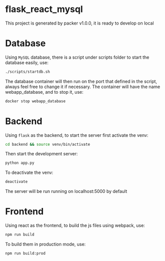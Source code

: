 # flask_react_mysql
This project is generated by packer v1.0.0, it is ready to develop on local

# Database
Using `MySQL` database, there is a script under scripts folder to start the database easily, use:
```sh
./scripts/startdb.sh
```
The database container will then run on the port that defined in the script, always feel free to change it if necessary. The container will have the name webapp_database, and to stop it, use:
```sh
docker stop webapp_database
```

# Backend
Using `flask` as the backend, to start the server first activate the venv:
```sh
cd backend && source venv/bin/activate
```

Then start the development server:
```sh
python app.py
```

To deactivate the venv:
```sh
deactivate
```

The server will be run running on localhost:5000 by default

# Frontend
Using react as the frontend, to build the js files using webpack, use:
```sh
npm run build
```
To build them in production mode, use:
```sh
npm run build:prod
```




